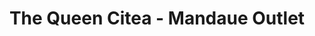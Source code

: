 ---
title: "The Queen Citea - Mandaue Outlet"
url: /mandaue/the-queen-citea-mandaue-outlet/
shop: tea
---